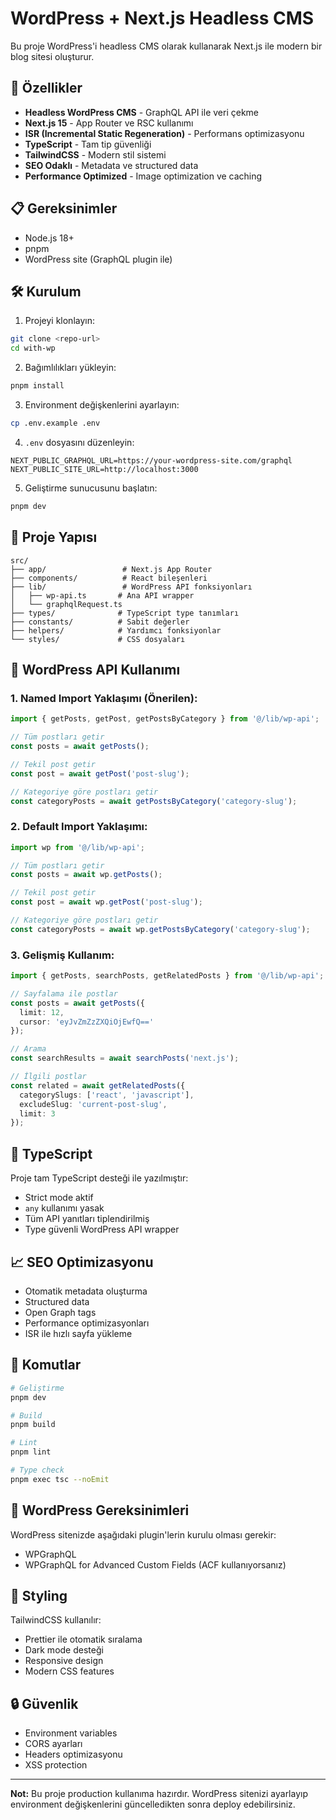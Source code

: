 # WordPress + Next.js Headless CMS

Bu proje WordPress'i headless CMS olarak kullanarak Next.js ile modern bir blog sitesi oluşturur.

## 🚀 Özellikler

- **Headless WordPress CMS** - GraphQL API ile veri çekme
- **Next.js 15** - App Router ve RSC kullanımı
- **ISR (Incremental Static Regeneration)** - Performans optimizasyonu
- **TypeScript** - Tam tip güvenliği
- **TailwindCSS** - Modern stil sistemi
- **SEO Odaklı** - Metadata ve structured data
- **Performance Optimized** - Image optimization ve caching

## 📋 Gereksinimler

- Node.js 18+
- pnpm
- WordPress site (GraphQL plugin ile)

## 🛠️ Kurulum

1. Projeyi klonlayın:

```bash
git clone <repo-url>
cd with-wp
```

2. Bağımlılıkları yükleyin:

```bash
pnpm install
```

3. Environment değişkenlerini ayarlayın:

```bash
cp .env.example .env
```

4. `.env` dosyasını düzenleyin:

```
NEXT_PUBLIC_GRAPHQL_URL=https://your-wordpress-site.com/graphql
NEXT_PUBLIC_SITE_URL=http://localhost:3000
```

5. Geliştirme sunucusunu başlatın:

```bash
pnpm dev
```

## 📁 Proje Yapısı

```
src/
├── app/                 # Next.js App Router
├── components/          # React bileşenleri
├── lib/                 # WordPress API fonksiyonları
│   ├── wp-api.ts       # Ana API wrapper
│   └── graphqlRequest.ts
├── types/              # TypeScript type tanımları
├── constants/          # Sabit değerler
├── helpers/            # Yardımcı fonksiyonlar
└── styles/             # CSS dosyaları
```

## 🎯 WordPress API Kullanımı

### 1. Named Import Yaklaşımı (Önerilen):

```typescript
import { getPosts, getPost, getPostsByCategory } from '@/lib/wp-api';

// Tüm postları getir
const posts = await getPosts();

// Tekil post getir
const post = await getPost('post-slug');

// Kategoriye göre postları getir
const categoryPosts = await getPostsByCategory('category-slug');
```

### 2. Default Import Yaklaşımı:

```typescript
import wp from '@/lib/wp-api';

// Tüm postları getir
const posts = await wp.getPosts();

// Tekil post getir
const post = await wp.getPost('post-slug');

// Kategoriye göre postları getir
const categoryPosts = await wp.getPostsByCategory('category-slug');
```

### 3. Gelişmiş Kullanım:

```typescript
import { getPosts, searchPosts, getRelatedPosts } from '@/lib/wp-api';

// Sayfalama ile postlar
const posts = await getPosts({
  limit: 12,
  cursor: 'eyJvZmZzZXQiOjEwfQ=='
});

// Arama
const searchResults = await searchPosts('next.js');

// İlgili postlar
const related = await getRelatedPosts({
  categorySlugs: ['react', 'javascript'],
  excludeSlug: 'current-post-slug',
  limit: 3
});
```

## 🔧 TypeScript

Proje tam TypeScript desteği ile yazılmıştır:

- Strict mode aktif
- `any` kullanımı yasak
- Tüm API yanıtları tiplendirilmiş
- Type güvenli WordPress API wrapper

## 📈 SEO Optimizasyonu

- Otomatik metadata oluşturma
- Structured data
- Open Graph tags
- Performance optimizasyonları
- ISR ile hızlı sayfa yükleme

## 🚦 Komutlar

```bash
# Geliştirme
pnpm dev

# Build
pnpm build

# Lint
pnpm lint

# Type check
pnpm exec tsc --noEmit
```

## 📝 WordPress Gereksinimleri

WordPress sitenizde aşağıdaki plugin'lerin kurulu olması gerekir:

- WPGraphQL
- WPGraphQL for Advanced Custom Fields (ACF kullanıyorsanız)

## 🎨 Styling

TailwindCSS kullanılır:

- Prettier ile otomatik sıralama
- Dark mode desteği
- Responsive design
- Modern CSS features

## 🔒 Güvenlik

- Environment variables
- CORS ayarları
- Headers optimizasyonu
- XSS protection

---

**Not:** Bu proje production kullanıma hazırdır. WordPress sitenizi ayarlayıp environment değişkenlerini güncelledikten sonra deploy edebilirsiniz.
